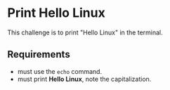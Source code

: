 # Print Hello Linux

This challenge is to print "Hello Linux" in the terminal.

## Requirements

- must use the `echo` command.
- must print **Hello Linux**, note the capitalization.
